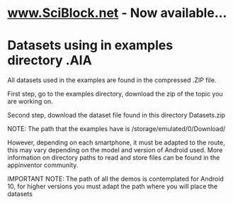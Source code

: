 # www.SciBlock.net - Now available...
# Datasets using in examples directory .AIA

All datasets used in the examples are found in the compressed .ZIP file.

First step, go to the examples directory, download the zip of the topic you are working on.

Second step, download the dataset file found in this directory Datasets.zip

NOTE: The path that the examples have is /storage/emulated/0/Download/

However, depending on each smartphone, it must be adapted to the route, this may vary depending on the model and version of Android used. More information on directory paths to read and store files can be found in the appinventor community.

IMPORTANT NOTE: The path of all the demos is contemplated for Android 10, for higher versions you must adapt the path where you will place the datasets
